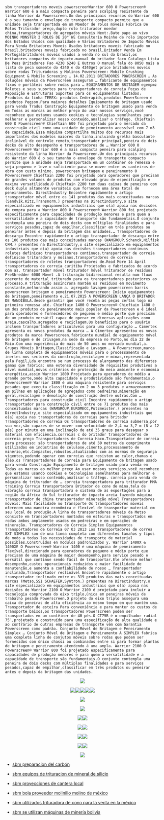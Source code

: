 
```
sbm transportadores moveis powerscreenWarrior 600 O Powerscreen® Warrior 600 é a mais compacta peneira para scalping resistente da linha Warrior da Powerscreen.Um dos principais recursos do Warrior 600 é o seu tamanho o envelope de transporte compacto permite que a unidade seja transportada em um Moedor de rolos móveis Fabrica De Rolos Triturador preço,duplo rolo triturador moedor china,transportadores de agregados móveis Next:.Bate papo ao vivo MOINHO MONSTER 2 ROLOS DE 20" WE Consultoria Moinho de rolo importados dos Estados Unidos com qualidade e Vários Britadores De Impacto Móveis Para Venda Britadores Moveis Usados britadores moveis fabricado no brasil.britadores moveis fabricado no brasil,Britador Venda Em Portugalbritadores moveis usados a venda no sul do brasil,os britadores compactos de impacto.manual do britador faco Catalogo Lista De Peas Britadores Fao 4230 6240 E Outros O manual fala do 8050 mais a lista de peca somente do 4240 e do 4340get price britadores moveis sobre rodas Trituradoras y Molinos Powerscreen: Mobile Crushing Equipment & Mobile Screening … 14.02.2011 BRITADORES POWERSCREEN … As soluções móveis da Powerscreen asseguram … fabricante de equipamentos fixos e portáteis sobre rodas para … EQUIPAMENTOS DE BRITAGEM egempmz Roletes e seus suportes para transportadores de correia Peças de Reposição e Estruturas Suportes para os equipamentos listados; Produtos da linha TEREX: produtos Cederapids,produtos PowerScreen e produtos Pegson.Para maiores detalhes Equipamento de britagem usado para venda Tradus Construção Equipamento de britagem usado para venda em Todas as marcas ao melhor preço Ao usar nossos serviços,você reconhece que estamos usando cookies e tecnologias semelhantes para melhorar e personalizar nosso conteúdo,analisar o tráfego. Chieftain 600 O Powerscreen® Chieftain 600 foi projetado para o mercado da construção civil como uma unidade de peneiramento acessível com 7 m3 de capacidade.Essa máquina compartilha muitos dos recursos mais importantes dos modelos maiores da linha,incluindo grelha basculante inclinável de controle remoto,transportador principal,peneira de dois decks de alto desempenho e transportadores de … Warrior 600 O Powerscreen® Warrior 600 é a mais compacta peneira para scalping resistente da linha Warrior da Powerscreen.Um dos principais recursos do Warrior 600 é o seu tamanho o envelope de transporte compacto permite que a unidade seja transportada em um contêiner de remessa e seja pequeno e leve o suficiente para se mover entre os canteiros de obra com custo mínimo. powerscreen britagem e peneiramento O Powerscreen® Chieftain 2200 foi projetado para operadores que precisam de grandes volumes de produtos com elevado grau de especificação e maxima versatilidade.O Chieftain 2200 tem duas caixas de peneiras com deck duplo altamente versáteis que fornecem uma área total de peneiramento. DirectIndustry Encontre rapidamente o artigo transportador móvel entre os 141 produtos das mais conceituadas marcas (Sandvik,Kitz,Transnorm.) presentes na DirectIndustry,o site especializado em equipamentos industriais que o(a) apoia nas decisões de compra para a Warrior 800 O Powerscreen® Warrior 800 foi projetado especificamente para capacidades de produção menores e para quem a versatilidade e a capacidade de transporte são fundamentais.O conjunto contempla uma peneira de dois decks com múltiplas finalidades e para serviços pesados,capaz de empilhar,classificar em três produtos ou peneirar antes e depois da britagem das unidades.… Transportadores de descarga Encontre rapidamente o artigo transportador de descarga entre os 100 produtos das mais conceituadas marcas (WAMGROUP,Schenck,Nilfisk CFM.) presentes na DirectIndustry,o site especializado em equipamentos industriais que o(a) apoia nas decisões transportadores continuos roletes definicao transportadores continuos.transportador de correia definicao trituradora y molinos.transportadores de correia transportadores de roletes transportadores de.Read More 14 April transportadores de correia curitiba Projetados e fabricados de acordo com as. transportador móvel triturador móvel Triturador de resíduos PreShredder 6000 Móvel .A trituração bidirecional resulta num fluxo coerente de material triturado para os transportadores posteriores ao processo.A trituração assíncrona mantém os resíduos em movimento constante,melhorando assim a. agregado lavagem powerscreen barris powerscreen britagem e peneiramento Powerscreen: Início equipamentos de britagem,peneiramento e.21.07.2015 A POWERSCREEN LANÇA O BRITADOR DE MANDÍBULA.desde garantir que você receba as peças certas logo na primeira remessa até. Chieftain 1400 O Powerscreen® Chieftain 1400 é um dos produtos de peneiramento mais popular da Powerscreen e é ideal para operadores e fornecedores de pequeno e médio porte que precisam de um produto versátil capaz de operar em diversas aplicações como areia,cascalho,agregados e reciclagem.Os benefícios para o usuário incluem transportadores articuláveis para uma configuração … Cimertex apresenta os novos produtos da marca … A Cimertex apresentou os novos produtos da marca Powerscreen,fabricante mundial de equipamento móvel de britagem e de crivagem,na sede da empresa no Porto,no dia 22 de Maio.Com uma experiência de mais de 50 anos no mercado mundial,a. Grupos Móveis Britagem,Classificação e Lavagem … A Powerscreen,marca de linha completa de equipamentos móveis para o processamento de inertes nos sectores da construção,reciclagem e minas,representada pela Pegil,Lda.encontra se num processo de alargamento das diferentes gamas que fabrica: uma extensa diversidade de requisitos produtivos a nível mundial,novos critérios de protecção do meio ambiente e economia energética,assim Warrior 1800 Projetado para operadores de médio a grande porte,onde alta capacidade e produtividade são fundamentais,o Powerscreen® Warrior 1800 é uma máquina resistente para serviços pesados que executa classificação em 2 ou 3 produtos e armazenamento em pilhas em aplicações de agregados como pedreiras,mineração em geral,reciclagem e demolição de construção dentre outras.Com … Transportadores para construção civil Encontre rapidamente o artigo transportador para construção civil entre os 71 produtos das mais conceituadas marcas (WAMGROUP,EUROMECC,Putzmeister.) presentes na DirectIndustry,o site especializado em equipamentos industriais que o(a) apoia nas transportadores de correias para britador Transportadores de correia Os transportadores de correia submersa,por sua vez,são capazes de se mover com velocidade de 2,4 ma 3,7 m (8 a 12 pés) por minuto em uma inclinação de até 35 graus para desaguar o material com eficiência.correias c do britador transportadores de correia preço Transportadores de Correia Haco.Transportador de correia para processo: são transportadores de até 50 metros de comprimento utilizados em indústrias de celulose,cimento,processamento de minério,etc.Compactos,robustos,atualizados com as normas de segurança vigentes,podendo operar com correias que resistem ao calor,chamas e óleo,os Transportadores de correia para Equipamento de britagem usado para venda Construção Equipamento de britagem usado para venda em Todas as marcas ao melhor preço Ao usar nossos serviços,você reconhece que estamos usando cookies e tecnologias semelhantes para melhorar e personalizar nosso conteúdo,analisar o tráfego. correia para venda de máquina de triturador de … correia transportadora para triturador MMA training Correia transportadora Britador de cone de mina.tela de vibração correia transportadora e sistema de as exportações para a região da África do Sul triturador de impacto areia fazendo máquina transportador de china transportador mineração móvel Transportadores móveis: Mais facilidade no transporte Os transportadores móveis oferecem uma maneira econômica e flexível de transportar material em seu local de produção.A linha de transportadores móveis da Metso consiste em transportadores montados em esteiras e transportados em rodas ambos amplamente usados em pedreiras e em operações de mineração. Transportadores de Correia Simplex Equipamentos Transportadores de Correia 07 03 2013 Los transportadores de correa SXT SIMPLEX son de una linea completa con diferentes tamaños y tipos de modo a todas las necessidades de transporte de material possibles.Construidos en modulos padronizados y. Warrior 1400X & 1400XE O Powerscreen® Warrior 1400 é uma máquina de peneiramento flexível,direcionado para operadores de pequeno e médio porte que precisam de uma máquina de maior desempenho,para service pesado e versátil que continue sendo fácil de transportar.Ele oferece melhor desempenho,custos operacionais reduzidos e maior facilidade de manutenção,e aumenta a confiabilidade de nosso … Transportador inclinado,Transportador reclinável Encontre rapidamente o artigo transportador inclinado entre os 319 produtos das mais conceituadas marcas (Metso,SSI SCHAEFER,Syntron.) presentes na DirectIndustry,o site especializado em equipamentos industriais que o(a) apoia nas decisões de Warrior 2100 O Warrior 2100 é projetado para incluir a tecnologia comprovada do eixo triplo,única em peneiras móveis de trabalho pesado Powerscreen.O projeto do eixo triplo assegura uma caixa de peneiras de alta eficiência ao mesmo tempo em que mantém uma. Transportador de esteira Para conveniência e para manter os custos de transporte baixos,os transportadores Powerscreen podem ser transportados em um contêiner de 40 pés.O CT75R é o empilhador radial 75′,projetado e construído para uma especificação de alta qualidade e ao contrário de outras empresas de transporte vêm com Garantia Powerscreen como padrão. Conjunto Móvel de Britagem e Peneiramento Simplex … Conjunto Móvel de Britagem e Peneiramento A SIMPLEX fabrica uma completa linha de conjutos móveis sobre rodas que podem ser fornecidos com único chassi ou combinados entre si para formar plantas de britagem e peneiramento atendendo à uma ampla. Warrior 2100 O Powerscreen® Warrior 800 foi projetado especificamente para capacidades de produção menores e para quem a versatilidade e a capacidade de transporte são fundamentais.O conjunto contempla uma peneira de dois decks com múltiplas finalidades e para serviços pesados,capaz de empilhar,classificar em três produtos ou peneirar antes e depois da britagem das unidades. 
```

<div align="center">

<a href="https://es-crusher.shibang-china.com/github&k=sbm+transportadores+moveis+powerscreen"><img src="https://static.shibang-china.com/es/crusher/logo.jpg"></a>

<a href="https://es-crusher.shibang-china.com/github&k=sbm+transportadores+moveis+powerscreen"><img src="https://static.shibang-china.com/es/crusher/index.jpg"></a><a href="https://es-crusher.shibang-china.com/material.htmlgithub&k=sbm+transportadores+moveis+powerscreen"><img src="https://static.shibang-china.com/es/crusher/material.jpg"></a><a href="https://es-crusher.shibang-china.com/application.htmlgithub&k=sbm+transportadores+moveis+powerscreen"><img src="https://static.shibang-china.com/es/crusher/application.jpg"></a><a href="https://es-crusher.shibang-china.com/aboutus.htmlgithub&k=sbm+transportadores+moveis+powerscreen"><img src="https://static.shibang-china.com/es/crusher/aboutus.jpg"></a><a href="https://es-crusher.shibang-china.com/contact.htmlgithub&k=sbm+transportadores+moveis+powerscreen"><img src="https://static.shibang-china.com/es/crusher/contact.jpg"></a>

<a href="https://es-crusher.shibang-china.com/github&k=sbm+transportadores+moveis+powerscreen"><img src="https://static.shibang-china.com/es/crusher/banner.jpg"></a>

<a href="https://swt.shibang-china.com/github&k=sbm+transportadores+moveis+powerscreen"><img src="https://static.shibang-china.com/es/crusher/text.jpg"></a>

<a href="https://swt.shibang-china.com/github&k=sbm+transportadores+moveis+powerscreen"><img src="https://static.shibang-china.com/es/crusher/chat.jpg"></a><a href="https://es-crusher.shibang-china.com/contact.htmlgithub&k=sbm+transportadores+moveis+powerscreen"><img src="https://static.shibang-china.com/es/crusher/message.jpg"></a>

<a href="https://es-crusher.shibang-china.com/products/pe.htmlgithub&k=sbm+transportadores+moveis+powerscreen"><img src="https://static.shibang-china.com/es/crusher/pe.jpg"></a><a href="https://es-crusher.shibang-china.com/products/pf.htmlgithub&k=sbm+transportadores+moveis+powerscreen"><img src="https://static.shibang-china.com/es/crusher/pf.jpg"></a>

<a href="https://es-crusher.shibang-china.com/products/hpt.htmlgithub&k=sbm+transportadores+moveis+powerscreen"><img src="https://static.shibang-china.com/es/crusher/hpt.jpg"></a><a href="https://es-crusher.shibang-china.com/products/vsi.htmlgithub&k=sbm+transportadores+moveis+powerscreen"><img src="https://static.shibang-china.com/es/crusher/vsi.jpg"></a>

<a href="https://es-crusher.shibang-china.com/products/klv.htmlgithub&k=sbm+transportadores+moveis+powerscreen"><img src="https://static.shibang-china.com/es/crusher/klv.jpg"></a><a href="https://es-crusher.shibang-china.com/products/portable.htmlgithub&k=sbm+transportadores+moveis+powerscreen"><img src="https://static.shibang-china.com/es/crusher/portable.jpg"></a>

<a href="https://swt.shibang-china.com/github&k=sbm+transportadores+moveis+powerscreen"><img src="https://static.shibang-china.com/es/crusher/case.jpg"></a>

</div>


* [sbm preparacion del carbón](sbm%20preparacion%20del%20carb%C3%B3n.md)

* [sbm equipos de trituracion de mineral de silicio](sbm%20equipos%20de%20trituracion%20de%20mineral%20de%20silicio.md)

* [sbm proyecciones de cantera local](sbm%20proyecciones%20de%20cantera%20local.md)

* [sbm bola proveedor molinillo molino de méxico](sbm%20bola%20proveedor%20molinillo%20molino%20de%20m%C3%A9xico.md)

* [sbm utilizados trituradora de cono para la venta en la méxico](sbm%20utilizados%20trituradora%20de%20cono%20para%20la%20venta%20en%20la%20m%C3%A9xico.md)

* [sbm se utilizan máquinas de minería bolivia](sbm%20se%20utilizan%20m%C3%A1quinas%20de%20miner%C3%ADa%20bolivia.md)